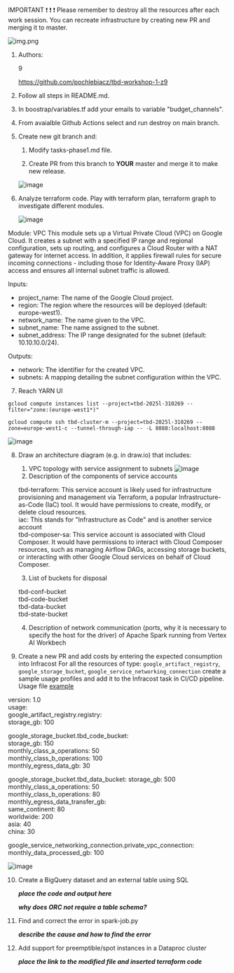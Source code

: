 IMPORTANT ❗ ❗ ❗ Please remember to destroy all the resources after each work session. You can recreate infrastructure by creating new PR and merging it to master.
  
![img.png](doc/figures/destroy.png)

1. Authors:

   9

   https://github.com/pochlebiacz/tbd-workshop-1-z9
   
2. Follow all steps in README.md.

3. In boostrap/variables.tf add your emails to variable "budget_channels".

4. From avaialble Github Actions select and run destroy on main branch.
   
5. Create new git branch and:
    1. Modify tasks-phase1.md file.
    
    2. Create PR from this branch to **YOUR** master and merge it to make new release. 
    
    ![image](https://github.com/user-attachments/assets/b93fba07-fb71-44ae-8371-27473b43e070)

6. Analyze terraform code. Play with terraform plan, terraform graph to investigate different modules.

    ![image](https://github.com/user-attachments/assets/9bd1083f-3f7f-4e28-ae00-7eea759191c9)

Module: VPC
This module sets up a Virtual Private Cloud (VPC) on Google Cloud. It creates a subnet with a specified IP range and regional configuration, sets up routing, and configures a Cloud Router with a NAT gateway for internet access. In addition, it applies firewall rules for secure incoming connections - including those for Identity-Aware Proxy (IAP) access and ensures all internal subnet traffic is allowed.

Inputs:
- project_name: The name of the Google Cloud project.
- region: The region where the resources will be deployed (default: europe-west1).
- network_name: The name given to the VPC.
- subnet_name: The name assigned to the subnet.
- subnet_address: The IP range designated for the subnet (default: 10.10.10.0/24).

Outputs:
- network: The identifier for the created VPC.
- subnets: A mapping detailing the subnet configuration within the VPC.
   
7. Reach YARN UI
   
```gcloud compute instances list --project=tbd-2025l-310269 --filter="zone:(europe-west1*)"```

```gcloud compute ssh tbd-cluster-m --project=tbd-2025l-310269 --zone=europe-west1-c --tunnel-through-iap -- -L 8088:localhost:8088```

   ![image](https://github.com/user-attachments/assets/51323a5e-f96f-4f62-891f-db5754ca8735)

8. Draw an architecture diagram (e.g. in draw.io) that includes:
    1. VPC topology with service assignment to subnets
  ![image](https://github.com/user-attachments/assets/58e7fb7c-4422-4e24-89dd-dd70bcf1840a)
    2. Description of the components of service accounts

      tbd-terraform: This service account is likely used for infrastructure provisioning and management via Terraform, a popular Infrastructure-as-Code (IaC) tool. It would have permissions       to create, modify, or delete cloud resources.<br />
      iac: This stands for "Infrastructure as Code" and is another service account<br />
      tbd-composer-sa: This service account is associated with Cloud Composer. It would have permissions to interact with Cloud Composer resources, such as managing Airflow DAGs, accessing        storage buckets, or interacting with other Google Cloud services on behalf of Cloud Composer.

    3. List of buckets for disposal

      tbd-conf-bucket<br />
      tbd-code-bucket<br />
      tbd-data-bucket<br />
      tbd-state-bucket

    4. Description of network communication (ports, why it is necessary to specify the host for the driver) of Apache Spark running from Vertex AI Workbech

10. Create a new PR and add costs by entering the expected consumption into Infracost
For all the resources of type: `google_artifact_registry`, `google_storage_bucket`, `google_service_networking_connection`
create a sample usage profiles and add it to the Infracost task in CI/CD pipeline. Usage file [example](https://github.com/infracost/infracost/blob/master/infracost-usage-example.yml) 

   version: 1.0<br />
 usage:<br />
   google_artifact_registry.registry:<br />
     storage_gb: 100

   google_storage_bucket.tbd_code_bucket:<br />
     storage_gb: 150<br />
     monthly_class_a_operations: 50<br />
     monthly_class_b_operations: 100<br />
     monthly_egress_data_gb: 30<br />

   google_storage_bucket.tbd_data_bucket:
     storage_gb: 500<br />
     monthly_class_a_operations: 50<br />
     monthly_class_b_operations: 80<br />
     monthly_egress_data_transfer_gb:<br />
       same_continent: 80<br />
       worldwide: 200<br />
       asia: 40<br />
       china: 30<br />

   google_service_networking_connection.private_vpc_connection:<br />
     monthly_data_processed_gb: 100

   ![image](https://github.com/user-attachments/assets/62b34f33-48ea-4fdf-8a7d-dd1cb40389a5)

10. Create a BigQuery dataset and an external table using SQL
    
    ***place the code and output here***
   
    ***why does ORC not require a table schema?***

11. Find and correct the error in spark-job.py

    ***describe the cause and how to find the error***

12. Add support for preemptible/spot instances in a Dataproc cluster

    ***place the link to the modified file and inserted terraform code***
    
    
